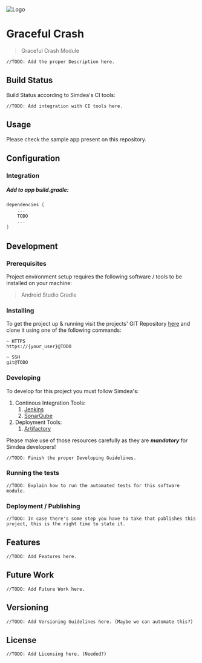 ![Logo](https://TODO)

# Graceful Crash

> Graceful Crash Module

```
//TODO: Add the proper Description here.
```

## Build Status

Build Status according to Simdea's CI tools:

```
//TODO: Add integration with CI tools here.
```

## Usage
Please check the sample app present on this repository.

## Configuration

### Integration

##### Add to app build.gradle:

```gradle
dependencies {
    ...
    TODO
    ...
}
```

## Development

### Prerequisites

Project environment setup requires the following software / tools to be installed on your machine:

> Android Studio
> Gradle

### Installing

To get the project up & running visit the projects'  GIT Repository [here](https://TODO) and clone it using one of the following commands:

```
~ HTTPS
https://{your_user}@TODO
```

```
~ SSH
git@TODO
```

### Developing

To develop for this project you must follow Simdea's:

 1. Continous Integration Tools:
	 1. [Jenkins](http://192.168.31.25:8080/)
	 2. [SonarQube](http://sonar.cycloid.pt/)
 2. Deployment Tools:
	 1. [Artifactory](http://192.168.31.25:8081/)

Please make use of those resources carefully as they are ***mandatory*** for Simdea developers!

```
//TODO: Finish the proper Developing Guidelines.
```

### Running the tests

```
//TODO: Explain how to run the automated tests for this software module.
```

### Deployment / Publishing

```
//TODO: In case there's some step you have to take that publishes this project, this is the right time to state it.
```

## Features

```
//TODO: Add Features here.
```

## Future Work

```
//TODO: Add Future Work here.
```

## Versioning

```
//TODO: Add Versioning Guidelines here. (Maybe we can automate this?)
```

## License

```
//TODO: Add Licensing here. (Needed?)
```